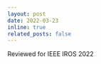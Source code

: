 ```yaml
---
layout: post
date: 2022-03-23
inline: true
related_posts: false
---
```


Reviewed for IEEE IROS 2022
